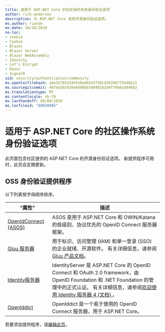 ```yaml
---
title: 适用于 ASP.NET Core 的社区操作系统身份验证选项
author: rick-anderson
description: 为 ASP.NET Core 发现开源身份验证选项。
ms.author: riande
ms.date: 10/28/2019
no-loc:
- cookie
- Cookie
- Blazor
- Blazor Server
- Blazor WebAssembly
- Identity
- Let's Encrypt
- Razor
- SignalR
uid: security/authentication/community
ms.openlocfilehash: a4e32f8525447e0adb543730cd26296775d40e11
ms.sourcegitcommit: 497be502426e9d90bb7d0401b1b9f74b6a384682
ms.translationtype: MT
ms.contentlocale: zh-CN
ms.lasthandoff: 08/08/2020
ms.locfileid: "88020985"
---
```

# <a name="community-oss-authentication-options-for-aspnet-core"></a>适用于 ASP.NET Core 的社区操作系统身份验证选项

此页面包含社区提供的 ASP.NET Core 的开源身份验证选项。 新提供程序可用时，此页会定期更新。

## <a name="oss-authentication-providers"></a>OSS 身份验证提供程序

以下列表按字母顺序排序。

| “属性” | 描述 |
| ---- | ----------- |
| [OpenIdConnect (ASOS) ](https://github.com/aspnet-contrib/AspNet.Security.OpenIdConnect.Server) | ASOS 是用于 ASP.NET Core 和 OWIN/Katana 的低级别、协议优先的 OpenID Connect 服务器框架。 |
| [Gluu 服务器](https://gluu.org/) | 用于标识、访问管理 (IAM) 和单一登录 (SSO) 的企业就绪、开源软件。 有关详细信息，请参阅[Gluu 产品文档](https://gluu.org/docs/)。 |
| [Identity服务器](https://identityserver.io/) | IdentityServer 是 ASP.NET Core 的 OpenID Connect 和 OAuth 2.0 framework，由 OpenID Foundation 和 .NET Foundation 的管理中的正式认证。 有关详细信息，请参阅[欢迎使用 Identity 服务器 4 (文档) ](https://identityserver4.readthedocs.io/en/latest/)。 |
| [OpenIddict](https://github.com/openiddict/openiddict-core) | OpenIddict 是一个易于使用的 OpenID Connect 服务器，用于 ASP.NET Core。 |

若要添加提供程序，请[编辑此页](https://github.com/login?return_to=https%3A%2F%2Fgithub.com%2Faspnet%2FDocs%2Fedit%2Fmaster%2Faspnetcore%2Fsecurity%2Fauthentication%2Fcommunity.md)。
